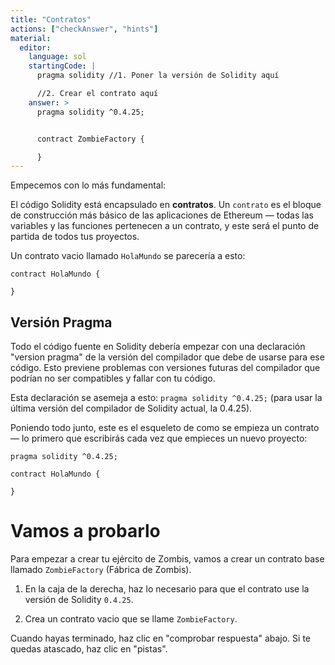 ```yaml
---
title: "Contratos"
actions: ["checkAnswer", "hints"]
material:
  editor:
    language: sol
    startingCode: |
      pragma solidity //1. Poner la versión de Solidity aquí

      //2. Crear el contrato aquí
    answer: >
      pragma solidity ^0.4.25;


      contract ZombieFactory {

      }
---
```


Empecemos con lo más fundamental:

El código Solidity está encapsulado en **contratos**. Un `contrato` es el bloque
de construcción más básico de las aplicaciones de Ethereum — todas las variables
y las funciones pertenecen a un contrato, y este será el punto de partida de
todos tus proyectos.

Un contrato vacio llamado `HolaMundo` se parecería a esto:

```
contract HolaMundo {

}
```

## Versión Pragma

Todo el código fuente en Solidity debería empezar con una declaración "version
pragma" de la versión del compilador que debe de usarse para ese código. Esto
previene problemas con versiones futuras del compilador que podrían no ser
compatibles y fallar con tu código.

Esta declaración se asemeja a esto: `pragma solidity ^0.4.25;` (para usar la
última versión del compilador de Solidity actual, la 0.4.25).

Poniendo todo junto, este es el esqueleto de como se empieza un contrato — lo
primero que escribirás cada vez que empieces un nuevo proyecto:

```
pragma solidity ^0.4.25;

contract HolaMundo {

}
```

# Vamos a probarlo

Para empezar a crear tu ejército de Zombis, vamos a crear un contrato base
llamado `ZombieFactory` (Fábrica de Zombis).

1. En la caja de la derecha, haz lo necesario para que el contrato use la
   versión de Solidity `0.4.25`.

2. Crea un contrato vacio que se llame `ZombieFactory`.

Cuando hayas terminado, haz clic en "comprobar respuesta" abajo. Si te quedas
atascado, haz clic en "pistas".
